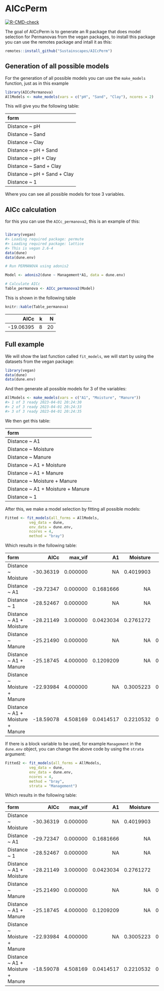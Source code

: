 
<!-- README.md is generated from README.Rmd. Please edit that file -->

# AICcPerm

<!-- badges: start -->

[![R-CMD-check](https://github.com/Sustainscapes/AICcPerm/actions/workflows/R-CMD-check.yaml/badge.svg)](https://github.com/Sustainscapes/AICcPerm/actions/workflows/R-CMD-check.yaml)
<!-- badges: end -->

The goal of AICcPerm is to generate an R package that does model
selection for Permanovas from the vegan packages, to install this
package you can use the remotes package and intall it as this:

``` r
remotes::install_github("Sustainscapes/AICcPerm")
```

## Generation of all possible models

For the generation of all possible models you can use the `make_models`
function, just as in this example

``` r
library(AICcPermanova)
AllModels <- make_models(vars = c("pH", "Sand", "Clay"), ncores = 2)
```

This will give you the following table:

| form                         |
|:-----------------------------|
| Distance \~ pH               |
| Distance \~ Sand             |
| Distance \~ Clay             |
| Distance \~ pH + Sand        |
| Distance \~ pH + Clay        |
| Distance \~ Sand + Clay      |
| Distance \~ pH + Sand + Clay |
| Distance \~ 1                |

Where you can see all possible models for tose 3 variables.

## AICc calculation

for this you can use the `AICc_permanova2`, this is an example of this:

``` r

library(vegan)
#> Loading required package: permute
#> Loading required package: lattice
#> This is vegan 2.6-4
data(dune)
data(dune.env)

# Run PERMANOVA using adonis2

Model <- adonis2(dune ~ Management*A1, data = dune.env)

# Calculate AICc
Table_permanova <- AICc_permanova2(Model)
```

This is shown in the following table

``` r
knitr::kable(Table_permanova)
```

|      AICc |   k |   N |
|----------:|----:|----:|
| -19.06395 |   8 |  20 |

## Full example

We will show the last function called `fit_models`, we will start by
using the datasets from the vegan package:

``` r
library(vegan)
data(dune)
data(dune.env)
```

And then generate all possible models for 3 of the variables:

``` r
AllModels <- make_models(vars = c("A1", "Moisture", "Manure"))
#> 1 of 3 ready 2023-04-01 20:24:30
#> 2 of 3 ready 2023-04-01 20:24:33
#> 3 of 3 ready 2023-04-01 20:24:35
```

We then get this table:

| form                               |
|:-----------------------------------|
| Distance \~ A1                     |
| Distance \~ Moisture               |
| Distance \~ Manure                 |
| Distance \~ A1 + Moisture          |
| Distance \~ A1 + Manure            |
| Distance \~ Moisture + Manure      |
| Distance \~ A1 + Moisture + Manure |
| Distance \~ 1                      |

After this, we make a model selection by fitting all possible models:

``` r
Fitted <- fit_models(all_forms = AllModels,
           veg_data = dune,
           env_data = dune.env,
           ncores = 4,
           method = "bray")
```

Which results in the following table:

| form                               |      AICc |  max_vif |        A1 |  Moisture |    Manure | Model |
|:-----------------------------------|----------:|---------:|----------:|----------:|----------:|------:|
| Distance \~ Moisture               | -30.36319 | 0.000000 |        NA | 0.4019903 |        NA |    NA |
| Distance \~ A1                     | -29.72347 | 0.000000 | 0.1681666 |        NA |        NA |    NA |
| Distance \~ 1                      | -28.52467 | 0.000000 |        NA |        NA |        NA |     0 |
| Distance \~ A1 + Moisture          | -28.21149 | 3.000000 | 0.0423034 | 0.2761272 |        NA |    NA |
| Distance \~ Manure                 | -25.21490 | 0.000000 |        NA |        NA | 0.3544714 |    NA |
| Distance \~ A1 + Manure            | -25.18745 | 4.000000 | 0.1209209 |        NA | 0.3072258 |    NA |
| Distance \~ Moisture + Manure      | -22.93984 | 4.000000 |        NA | 0.3005223 | 0.2530035 |    NA |
| Distance \~ A1 + Moisture + Manure | -18.59078 | 4.508169 | 0.0414517 | 0.2210532 | 0.2521518 |    NA |

If there is a block variable to be used, for example `Management` in the
`dune.env` object, you can change the above code by using the `strata`
argument:

``` r
Fitted2 <- fit_models(all_forms = AllModels,
           veg_data = dune,
           env_data = dune.env,
           ncores = 4,
           method = "bray",
           strata = "Management")
```

Which results in the following table:

| form                               |      AICc |  max_vif |        A1 |  Moisture |    Manure | Model |
|:-----------------------------------|----------:|---------:|----------:|----------:|----------:|------:|
| Distance \~ Moisture               | -30.36319 | 0.000000 |        NA | 0.4019903 |        NA |    NA |
| Distance \~ A1                     | -29.72347 | 0.000000 | 0.1681666 |        NA |        NA |    NA |
| Distance \~ 1                      | -28.52467 | 0.000000 |        NA |        NA |        NA |     0 |
| Distance \~ A1 + Moisture          | -28.21149 | 3.000000 | 0.0423034 | 0.2761272 |        NA |    NA |
| Distance \~ Manure                 | -25.21490 | 0.000000 |        NA |        NA | 0.3544714 |    NA |
| Distance \~ A1 + Manure            | -25.18745 | 4.000000 | 0.1209209 |        NA | 0.3072258 |    NA |
| Distance \~ Moisture + Manure      | -22.93984 | 4.000000 |        NA | 0.3005223 | 0.2530035 |    NA |
| Distance \~ A1 + Moisture + Manure | -18.59078 | 4.508169 | 0.0414517 | 0.2210532 | 0.2521518 |    NA |
